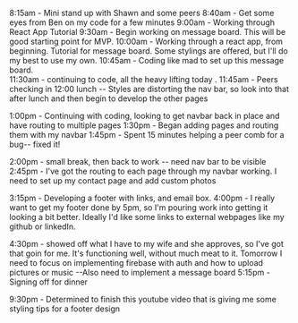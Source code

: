 8:15am - Mini stand up with Shawn and some peers
8:40am - Get some eyes from Ben on my code for a few minutes
9:00am - Working through React App Tutorial
9:30am - Begin working on message board.  This will be good starting point for MVP.
10:00am - Working through a react app, from beginning.  Tutorial for message board.  Some stylings are offered, but I'll do my best to use my own.
10:45am - Coding like mad to set up this message board.  
11:30am - continuing to code, all the heavy lifting today
.
11:45am - Peers checking in
12:00 lunch -- Styles are distorting the nav bar, so look into that after lunch and then begin to develop the other pages

1:00pm - Continuing with coding, looking to get navbar back in place and have routing to multiple pages
1:30pm - Began adding pages and routing them with my navbar
1:45pm - Spent 15 minutes helping a peer comb for a bug-- fixed it!

2:00pm - small break, then back to work -- need nav bar to be visible\
2:45pm - I've got the routing to each page through my navbar working.  I need to set up my contact page and add custom photos

3:15pm - Developing a footer with links, and email box.
4:00pm - I really want to get my footer done by 5pm, so I'm pouring work into getting it looking a bit better.  Ideally I'd like some links to external webpages like my github or linkedIn.

4:30pm - showed off what I have to my wife and she approves, so I've got that goin for me.  It's functioning well, without much meat to it. Tomorrow I need to focus on implementing firebase with auth and how to upload pictures or music
--Also need to implement a message board
5:15pm - Signing off for dinner


9:30pm - Determined to finish this youtube video that is giving me some styling tips for a footer design